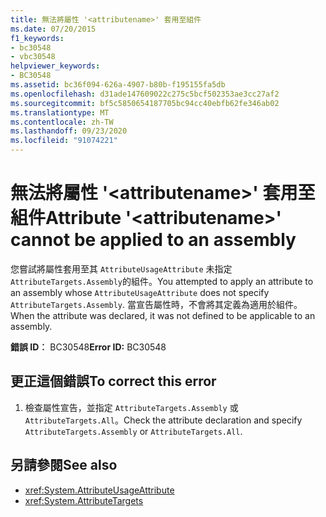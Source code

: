 ```yaml
---
title: 無法將屬性 '<attributename>' 套用至組件
ms.date: 07/20/2015
f1_keywords:
- bc30548
- vbc30548
helpviewer_keywords:
- BC30548
ms.assetid: bc36f094-626a-4907-b80b-f195155fa5db
ms.openlocfilehash: d31ade147609022c275c5bcf502353ae3cc27af2
ms.sourcegitcommit: bf5c5850654187705bc94cc40ebfb62fe346ab02
ms.translationtype: MT
ms.contentlocale: zh-TW
ms.lasthandoff: 09/23/2020
ms.locfileid: "91074221"
---
```

# <a name="attribute-attributename-cannot-be-applied-to-an-assembly"></a><span data-ttu-id="f8b7d-102">無法將屬性 '\<attributename>' 套用至組件</span><span class="sxs-lookup"><span data-stu-id="f8b7d-102">Attribute '\<attributename>' cannot be applied to an assembly</span></span>

<span data-ttu-id="f8b7d-103">您嘗試將屬性套用至其 `AttributeUsageAttribute` 未指定 `AttributeTargets.Assembly`的組件。</span><span class="sxs-lookup"><span data-stu-id="f8b7d-103">You attempted to apply an attribute to an assembly whose `AttributeUsageAttribute` does not specify `AttributeTargets.Assembly`.</span></span> <span data-ttu-id="f8b7d-104">當宣告屬性時，不會將其定義為適用於組件。</span><span class="sxs-lookup"><span data-stu-id="f8b7d-104">When the attribute was declared, it was not defined to be applicable to an assembly.</span></span>  
  
 <span data-ttu-id="f8b7d-105">**錯誤 ID︰** BC30548</span><span class="sxs-lookup"><span data-stu-id="f8b7d-105">**Error ID:** BC30548</span></span>  
  
## <a name="to-correct-this-error"></a><span data-ttu-id="f8b7d-106">更正這個錯誤</span><span class="sxs-lookup"><span data-stu-id="f8b7d-106">To correct this error</span></span>  
  
1. <span data-ttu-id="f8b7d-107">檢查屬性宣告，並指定 `AttributeTargets.Assembly` 或 `AttributeTargets.All`。</span><span class="sxs-lookup"><span data-stu-id="f8b7d-107">Check the attribute declaration and specify `AttributeTargets.Assembly` or `AttributeTargets.All`.</span></span>  
  
## <a name="see-also"></a><span data-ttu-id="f8b7d-108">另請參閱</span><span class="sxs-lookup"><span data-stu-id="f8b7d-108">See also</span></span>

- <xref:System.AttributeUsageAttribute>
- <xref:System.AttributeTargets>
